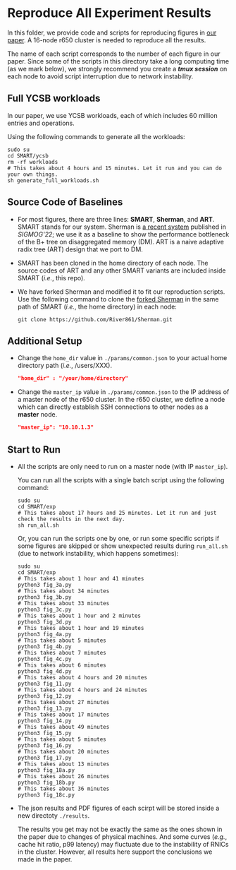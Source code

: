 # Reproduce All Experiment Results

In this folder, we provide code and scripts for reproducing figures in [our paper](https://www.usenix.org/system/files/osdi23-luo.pdf). A 16-node r650 cluster is needed to reproduce all the results.

The name of each script corresponds to the number of each figure in our paper.
Since some of the scripts in this directory take a long computing time (as we mark below), we strongly recommend you create a ***tmux session*** on each node to avoid script interruption due to network instability.


## Full YCSB workloads

In our paper, we use YCSB workloads, each of which includes 60 million entries and operations.

Using the following commands to generate all the workloads:
```shell
sudo su
cd SMART/ycsb
rm -rf workloads
# This takes about 4 hours and 15 minutes. Let it run and you can do your own things.
sh generate_full_workloads.sh
```

## Source Code of Baselines
* For most figures, there are three lines: **SMART**, **Sherman**, and **ART**.
SMART stands for our system. Sherman is [a recent system](https://github.com/thustorage/Sherman) published in *SIGMOG'22*; we use it as a baseline to show the performance bottleneck of the B+ tree on disaggregated memory (DM). ART is a naive adaptive radix tree (ART) design that we port to DM.

* SMART has been cloned in the home directory of each node. The source codes of ART and any other SMART variants are included inside SMART (*i.e.*, this repo).

* We have forked Sherman and modified it to fit our reproduction scripts. Use the following command to clone the [forked Sherman](https://github.com/River861/Sherman) in the same path of SMART (*i.e.*, the home directory) in each node:
    ```shell
    git clone https://github.com/River861/Sherman.git
    ```

## Additional Setup

* Change the `home_dir` value in `./params/common.json` to your actual home directory path (*i.e.*, /users/XXX).
    ```json
    "home_dir" : "/your/home/directory"
    ```

* Change the `master_ip` value in `./params/common.json` to the IP address of a master node of the r650 cluster. In the r650 cluster,  we define a node which can directly establish SSH connections to other nodes as a **master** node.
    ```json
    "master_ip": "10.10.1.3"
    ```


## Start to Run

* All the scripts are only need to run on a master node (with IP `master_ip`).

    You can run all the scripts with a single batch script using the following command:
    ```shell
    sudo su
    cd SMART/exp
    # This takes about 17 hours and 25 minutes. Let it run and just check the results in the next day.
    sh run_all.sh
    ```
    Or, you can run the scripts one by one, or run some specific scripts if some figures are skipped or show unexpected results during `run_all.sh` (due to network instability, which happens sometimes):
    ```shell
    sudo su
    cd SMART/exp
    # This takes about 1 hour and 41 minutes
    python3 fig_3a.py
    # This takes about 34 minutes
    python3 fig_3b.py
    # This takes about 33 minutes
    python3 fig_3c.py
    # This takes about 1 hour and 2 minutes
    python3 fig_3d.py
    # This takes about 1 hour and 19 minutes
    python3 fig_4a.py
    # This takes about 5 minutes
    python3 fig_4b.py
    # This takes about 7 minutes
    python3 fig_4c.py
    # This takes about 6 minutes
    python3 fig_4d.py
    # This takes about 4 hours and 20 minutes
    python3 fig_11.py
    # This takes about 4 hours and 24 minutes
    python3 fig_12.py
    # This takes about 27 minutes
    python3 fig_13.py
    # This takes about 17 minutes
    python3 fig_14.py
    # This takes about 49 minutes
    python3 fig_15.py
    # This takes about 5 minutes
    python3 fig_16.py
    # This takes about 20 minutes
    python3 fig_17.py
    # This takes about 13 minutes
    python3 fig_18a.py
    # This takes about 26 minutes
    python3 fig_18b.py
    # This takes about 36 minutes
    python3 fig_18c.py
    ```

* The json results and PDF figures of each scirpt will be stored inside a new directoty `./results`.

    The results you get may not be exactly the same as the ones shown in the paper due to changes of physical machines.
    And some curves (*e.g.*, cache hit ratio, p99 latency) may fluctuate due to the instability of RNICs in the cluster.
    However, all results here support the conclusions we made in the paper.
